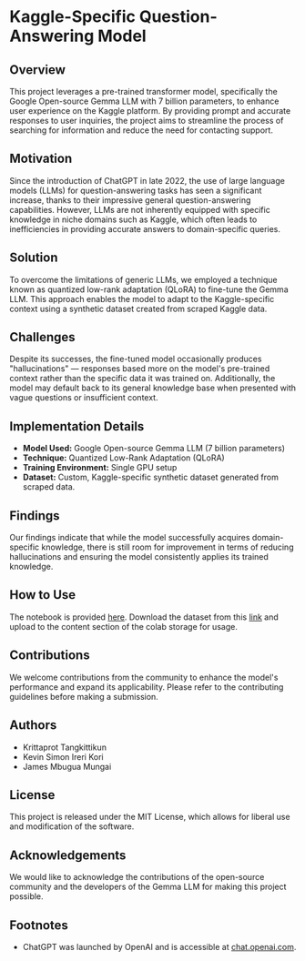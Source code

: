 # Kaggle-Specific Question-Answering Model

## Overview
This project leverages a pre-trained transformer model, specifically the Google Open-source Gemma LLM with 7 billion parameters, to enhance user experience on the Kaggle platform. By providing prompt and accurate responses to user inquiries, the project aims to streamline the process of searching for information and reduce the need for contacting support.

## Motivation
Since the introduction of ChatGPT in late 2022, the use of large language models (LLMs) for question-answering tasks has seen a significant increase, thanks to their impressive general question-answering capabilities. However, LLMs are not inherently equipped with specific knowledge in niche domains such as Kaggle, which often leads to inefficiencies in providing accurate answers to domain-specific queries.

## Solution
To overcome the limitations of generic LLMs, we employed a technique known as quantized low-rank adaptation (QLoRA) to fine-tune the Gemma LLM. This approach enables the model to adapt to the Kaggle-specific context using a synthetic dataset created from scraped Kaggle data.

## Challenges
Despite its successes, the fine-tuned model occasionally produces "hallucinations" — responses based more on the model's pre-trained context rather than the specific data it was trained on. Additionally, the model may default back to its general knowledge base when presented with vague questions or insufficient context.

## Implementation Details
- **Model Used:** Google Open-source Gemma LLM (7 billion parameters)
- **Technique:** Quantized Low-Rank Adaptation (QLoRA)
- **Training Environment:** Single GPU setup
- **Dataset:** Custom, Kaggle-specific synthetic dataset generated from scraped data.

## Findings
Our findings indicate that while the model successfully acquires domain-specific knowledge, there is still room for improvement in terms of reducing hallucinations and ensuring the model consistently applies its trained knowledge.

## How to Use
The notebook is provided [here](https://github.com/krittaprot/kaggle-gemma-peft/blob/main/QLoRA_Fine_Tuning_Gemma_Kaggle_Assistant.ipynb).
Download the dataset from this [link](https://github.com/krittaprot/kaggle-gemma-peft/tree/main/dataset) and upload to the content section of the colab storage for usage.

## Contributions
We welcome contributions from the community to enhance the model's performance and expand its applicability. Please refer to the contributing guidelines before making a submission.

## Authors
- Krittaprot Tangkittikun
- Kevin Simon Ireri Kori
- James Mbugua Mungai

## License
This project is released under the MIT License, which allows for liberal use and modification of the software.

## Acknowledgements
We would like to acknowledge the contributions of the open-source community and the developers of the Gemma LLM for making this project possible.

## Footnotes
- ChatGPT was launched by OpenAI and is accessible at [chat.openai.com](chat.openai.com).

